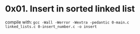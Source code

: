 # 0x01. Insert in sorted linked list

compile with: `gcc -Wall -Werror -Wextra -pedantic 0-main.c linked_lists.c 0-insert_number.c -o insert`